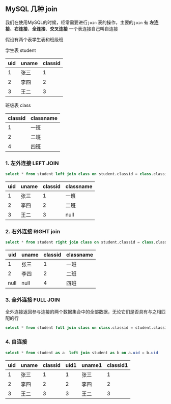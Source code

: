 ## MySQL 几种 join

我们在使用MySQL的时候，经常需要进行`join` 表的操作，主要的`join` 有  **左连接**、**右连接**、**全连接**、**交叉连接**
一个表连接自己叫自连接


假设有两个表学生表和班级班

 学生表 student

| uid  | uname | classid |
| ---- | ----- | ------- |
| 1    | 张三  | 1       |
| 2    | 李四  | 2       |
| 3    | 王二  | 3       |

班级表 class

| classid | classname |
| ------- | --------- |
| 1       | 一班      |
| 2       | 二班      |
| 4       | 四班      |

### 1. 左外连接 LEFT JOIN

```sql
select * from student left join class on student.classid = class.classid
```

| uid  | uname | classid | classname |
| ---- | ----- | ------- | --------- |
| 1    | 张三  | 1       | 一班      |
| 2    | 李四  | 2       | 二班      |
| 3    | 王二  | 3       | null      |

### 2. 右外连接 RIGHT join

```sql
select * from student right join class on student.classid = class.classid
```

| uid  | uname | classid | classname |
| ---- | ----- | ------- | --------- |
| 1    | 张三  | 1       | 一班      |
| 2    | 李四  | 2       | 二班      |
| null | null  | 4       | 四班      |

### 3. 全外连接 FULL JOIN

全外连接返回参与连接的两个数据集合中的全部数据，无论它们是否具有与之相匹配的行

```sql
select * from student full join class on class.classid = student.classid
```

### 4. 自连接

```sql
select * from student as a  left join student as b on a.uid = b.uid
```
| uid  | uname | classid | uid1  | uname1 | classid1 |
| ---- | ----- | ------- | ---- | ----- | ------- |
| 1    | 张三  | 1       | 1    | 张三  | 1       |
| 2    | 李四  | 2       | 2    | 李四  | 2       |
| 3    | 王二  | 3       | 3    | 王二  | 3       |

